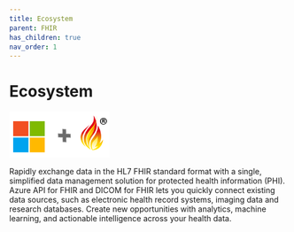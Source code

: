 ```yaml
---
title: Ecosystem
parent: FHIR
has_children: true
nav_order: 1
---
```


# Ecosystem

![Microsoft and FHIR](/assets/images/msftfhir.png)

Rapidly exchange data in the HL7 FHIR standard format with a single, simplified data management solution for protected health information (PHI). Azure API for FHIR and DICOM for FHIR lets you quickly connect existing data sources, such as electronic health record systems, imaging data and research databases. Create new opportunities with analytics, machine learning, and actionable intelligence across your health data.



